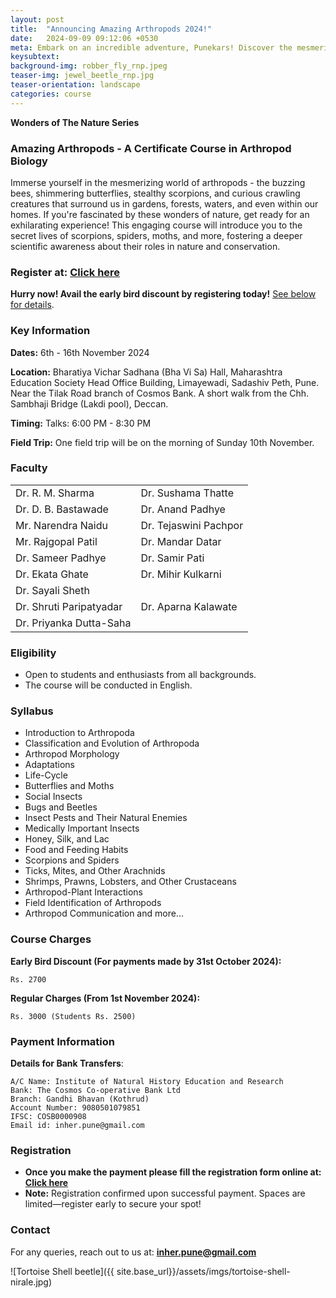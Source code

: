 ```yaml
---
layout: post
title:  "Announcing Amazing Arthropods 2024!"
date:   2024-09-09 09:12:06 +0530
meta: Embark on an incredible adventure, Punekars! Discover the mesmerizing world of insects and other arthropods. Your enthusiastic response to our previous courses has inspired us to continue this captivating and informative journey into the enchanting world of beautiful butterflies and fascinating scorpions. This introductory course dives deep into the lives of insects and other arthropods inhabiting our forests, farms, and even our homes. Renowned experts will enlighten you on a myriad of topics. Join us from 6th November to 16th November 2024 at Bha Vi Sa Hall, near Tilak Road, Pune. Evening talks on weekdays and an expert-guided field trip on Sunday.
keysubtext:
background-img: robber_fly_rnp.jpeg
teaser-img: jewel_beetle_rnp.jpg
teaser-orientation: landscape
categories: course
---
```


**Wonders of The Nature Series**

### Amazing Arthropods - A Certificate Course in Arthropod Biology

Immerse yourself in the mesmerizing world of arthropods - the buzzing bees, shimmering butterflies, stealthy scorpions, and curious crawling creatures that surround us in gardens, forests, waters, and even within our homes. If you're fascinated by these wonders of nature, get ready for an exhilarating experience! This engaging course will introduce you to the secret lives of scorpions, spiders, moths, and more, fostering a deeper scientific awareness about their roles in nature and conservation.

### Register at: [Click here](https://forms.gle/fbSpZuwmzmQjX13h9)
**Hurry now! Avail the early bird discount by registering today!** [See below for details](#course-charges).

### Key Information
**Dates:** 6th - 16th November 2024

**Location:**  Bharatiya Vichar Sadhana (Bha Vi Sa) Hall,
Maharashtra Education Society Head Office Building, Limayewadi, Sadashiv Peth, Pune.
Near the Tilak Road branch of Cosmos Bank. A short walk from the Chh. Sambhaji Bridge (Lakdi pool), Deccan.

**Timing:** Talks: 6:00 PM - 8:30 PM

**Field Trip:** One field trip will be on the morning of Sunday 10th November.

### Faculty
<table class="table table-striped">
<tr><td>Dr. R. M. Sharma</td><td>Dr. Sushama Thatte</td></tr>
<tr><td>Dr. D. B. Bastawade</td><td>Dr. Anand Padhye</td></tr>
<tr><td>Mr. Narendra Naidu</td><td>Dr. Tejaswini Pachpor</td></tr>
<tr><td>Mr. Rajgopal Patil</td><td>Dr. Mandar Datar</td></tr>
<tr><td>Dr. Sameer Padhye</td><td>Dr. Samir Pati</td></tr>
<tr><td>Dr. Ekata Ghate</td><td>Dr. Mihir Kulkarni</td></tr>
<tr><td>Dr. Sayali Sheth</td><td></td></tr>
<tr><td>Dr. Shruti Paripatyadar</td><td>Dr. Aparna Kalawate</td></tr>
<tr><td>Dr. Priyanka Dutta-Saha</td><td></td></tr>
</table>

### Eligibility
+ Open to students and enthusiasts from all backgrounds.
+ The course will be conducted in English.

### Syllabus
+ Introduction to Arthropoda
+ Classification and Evolution of Arthropoda
+ Arthropod Morphology
+ Adaptations
+ Life-Cycle
+ Butterflies and Moths
+ Social Insects
+ Bugs and Beetles
+ Insect Pests and Their Natural Enemies
+ Medically Important Insects
+ Honey, Silk, and Lac
+ Food and Feeding Habits
+ Scorpions and Spiders
+ Ticks, Mites, and Other Arachnids
+ Shrimps, Prawns, Lobsters, and Other Crustaceans
+ Arthropod-Plant Interactions
+ Field Identification of Arthropods
+ Arthropod Communication and more...

### Course Charges

**Early Bird Discount (For payments made by 31st October 2024):**

    Rs. 2700


**Regular Charges (From 1st November 2024):**

    Rs. 3000 (Students Rs. 2500)

### Payment Information

**Details for Bank Transfers**:

    A/C Name: Institute of Natural History Education and Research
    Bank: The Cosmos Co-operative Bank Ltd
    Branch: Gandhi Bhavan (Kothrud)
    Account Number: 9080501079851
    IFSC: COSB0000908
    Email id: inher.pune@gmail.com

### Registration
+ **Once you make the payment please fill the registration form online at: [Click here](https://forms.gle/fbSpZuwmzmQjX13h9)**
+ **Note:** Registration confirmed upon successful payment. Spaces are limited—register early to secure your spot!

### Contact
For any queries, reach out to us at: **inher.pune@gmail.com**

![Tortoise Shell beetle]({{ site.base_url}}/assets/imgs/tortoise-shell-nirale.jpg)
